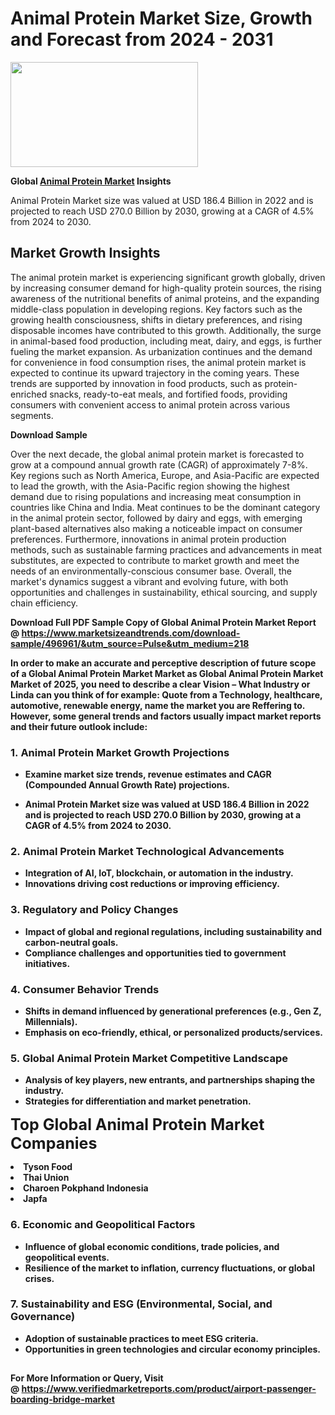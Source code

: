 <H1>Animal Protein Market Size, Growth and Forecast from 2024 - 2031</H1><img class="aligncenter size-medium wp-image-584254" src="https://thirdeyenews.in/wp-content/uploads/2024/09/Global-Market-Research-300x168.jpeg" alt="" width="300" height="168" /><p><strong>Global&nbsp;<a href="https://www.marketsizeandtrends.com/download-sample/496961/&amp;utm_source=Pulse&amp;utm_medium=218">Animal Protein Market</a> Insights</strong></p><p>Animal Protein Market size was valued at USD 186.4 Billion in 2022 and is projected to reach USD 270.0 Billion by 2030, growing at a CAGR of 4.5% from 2024 to 2030.</p><p><h2>Market Growth Insights</h2> <p>The animal protein market is experiencing significant growth globally, driven by increasing consumer demand for high-quality protein sources, the rising awareness of the nutritional benefits of animal proteins, and the expanding middle-class population in developing regions. Key factors such as the growing health consciousness, shifts in dietary preferences, and rising disposable incomes have contributed to this growth. Additionally, the surge in animal-based food production, including meat, dairy, and eggs, is further fueling the market expansion. As urbanization continues and the demand for convenience in food consumption rises, the animal protein market is expected to continue its upward trajectory in the coming years. These trends are supported by innovation in food products, such as protein-enriched snacks, ready-to-eat meals, and fortified foods, providing consumers with convenient access to animal protein across various segments.</p> <p><strong>Download Sample</strong></p> <p>Over the next decade, the global animal protein market is forecasted to grow at a compound annual growth rate (CAGR) of approximately 7-8%. Key regions such as North America, Europe, and Asia-Pacific are expected to lead the growth, with the Asia-Pacific region showing the highest demand due to rising populations and increasing meat consumption in countries like China and India. Meat continues to be the dominant category in the animal protein sector, followed by dairy and eggs, with emerging plant-based alternatives also making a noticeable impact on consumer preferences. Furthermore, innovations in animal protein production methods, such as sustainable farming practices and advancements in meat substitutes, are expected to contribute to market growth and meet the needs of an environmentally-conscious consumer base. Overall, the market's dynamics suggest a vibrant and evolving future, with both opportunities and challenges in sustainability, ethical sourcing, and supply chain efficiency.</p> <p><strong></p><p><span class=""><strong>Download Full PDF Sample Copy of Global Animal Protein Market Report</strong> @ <a href="https://www.marketsizeandtrends.com/download-sample/496961/&amp;utm_source=Pulse&amp;utm_medium=218" target="_blank">https://www.marketsizeandtrends.com/download-sample/496961/&amp;utm_source=Pulse&amp;utm_medium=218</a></span></p><p>In order to make an accurate and perceptive description of future scope of a Global&nbsp;Animal Protein Market Market as Global&nbsp;Animal Protein Market Market of 2025, you need to describe a clear Vision &ndash; What Industry or Linda can you think of for example: Quote from a Technology, healthcare, automotive, renewable energy, name the market you are Reffering to. However, some general trends and factors usually impact market reports and their future outlook include:</p><h3>1.&nbsp;<strong>Animal Protein Market Growth Projections</strong></h3><ul><li>Examine market size trends, revenue estimates and CAGR (Compounded Annual Growth Rate) projections.</li><li><p>Animal Protein Market size was valued at USD 186.4 Billion in 2022 and is projected to reach USD 270.0 Billion by 2030, growing at a CAGR of 4.5% from 2024 to 2030.</p></li></ul><h3>2.&nbsp;<strong>Animal Protein Market Technological Advancements</strong></h3><ul><li>Integration of AI, IoT, blockchain, or automation in the industry.</li><li>Innovations driving cost reductions or improving efficiency.</li></ul><h3>3.&nbsp;<strong>Regulatory and Policy Changes</strong></h3><ul><li>Impact of global and regional regulations, including sustainability and carbon-neutral goals.</li><li>Compliance challenges and opportunities tied to government initiatives.</li></ul><h3>4.&nbsp;<strong>Consumer Behavior Trends</strong></h3><ul><li>Shifts in demand influenced by generational preferences (e.g., Gen Z, Millennials).</li><li>Emphasis on eco-friendly, ethical, or personalized products/services.</li></ul><h3>5.&nbsp;<strong>Global Animal Protein Market Competitive Landscape</strong></h3><ul><li>Analysis of key players, new entrants, and partnerships shaping the industry.</li><li>Strategies for differentiation and market penetration.</li></ul><p data-pm-slice="1 1 []"><span style="color: inherit; font-family: inherit; font-size: 25px;">Top Global Animal Protein Market Companies</span></p><div class="" data-test-id=""><p><li>Tyson Food</li><li> Thai Union</li><li> Charoen Pokphand Indonesia</li><li> Japfa</li></p></div><h3>6.&nbsp;<strong>Economic and Geopolitical Factors</strong></h3><ul><li>Influence of global economic conditions, trade policies, and geopolitical events.</li><li>Resilience of the market to inflation, currency fluctuations, or global crises.</li></ul><h3>7.&nbsp;<strong>Sustainability and ESG (Environmental, Social, and Governance)</strong></h3><ul><li>Adoption of sustainable practices to meet ESG criteria.</li><li>Opportunities in green technologies and circular economy principles.</li></ul><h2><strong style="font-size: 14px;">For More Information or Query, Visit @&nbsp;</strong><a style="background-color: #ffffff; font-size: 14px;" href="https://www.marketsizeandtrends.com/report/animal-protein-market/" target="_blank">https://www.verifiedmarketreports.com/product/airport-passenger-boarding-bridge-market</a></h2>
